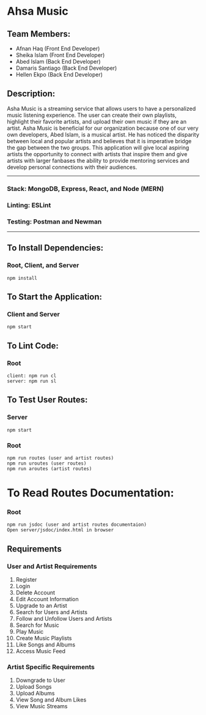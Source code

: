 # Ahsa Music

## Team Members:
* Afnan Haq (Front End Developer) 
* Sheika Islam (Front End Developer)
* Abed Islam (Back End Developer)
* Damaris Santiago (Back End Developer)
* Hellen Ekpo (Back End Developer)

## Description:
Asha Music is a streaming service that allows users to have a personalized music listening experience. The user can create their own playlists, highlight their favorite artists, and upload their own music if they are an artist. Asha Music is beneficial for our organization because one of our very own developers, Abed Islam, is a musical artist. He has noticed the disparity between local and popular artists and believes that it is imperative bridge the gap between the two groups. This application will give local aspiring artists the opportunity to connect with artists that inspire them and give artists with larger fanbases the ability to provide mentoring services and develop personal connections with their audiences.

_________________
### Stack: MongoDB, Express, React, and Node (MERN)
### Linting: ESLint
### Testing: Postman and Newman
_________________
## To Install Dependencies:

### Root, Client, and Server
    npm install

## To Start the Application:

### Client and Server
    npm start

## To Lint Code:
### Root
    client: npm run cl
    server: npm run sl

## To Test User Routes:
### Server
    npm start
### Root
    npm run routes (user and artist routes)
    npm run uroutes (user routes)
    npm run aroutes (artist routes)

# To Read Routes Documentation:
### Root
    npm run jsdoc (user and artist routes documentaion)
    Open server/jsdoc/index.html in browser

## Requirements

### User and Artist Requirements
1. Register
1. Login
1. Delete Account
1. Edit Account Information
1. Upgrade to an Artist
1. Search for Users and Artists
1. Follow and Unfollow Users and Artists
1. Search for Music
1. Play Music
1. Create Music Playlists
1. Like Songs and Albums
1. Access Music Feed

### Artist Specific Requirements
1. Downgrade to User
1. Upload Songs
1. Upload Albums
1. View Song and Album Likes
1. View Music Streams
